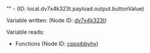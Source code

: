 "" - (ID: local.dv7x4k323t.payload.output.buttonValue)

Variable written:
 (Node ID: [dv7x4k323t](../nodes/dv7x4k323t.md))

Variable reads:
* Functions (Node ID: [cppsibbyhy](../nodes/cppsibbyhy.md))
